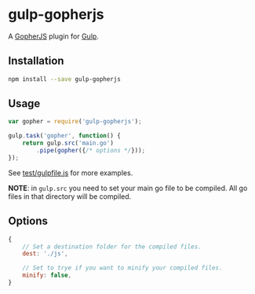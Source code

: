 # gulp-gopherjs

A [GopherJS](http://www.gopherjs.org/) plugin for [Gulp](http://gulpjs.com/).

## Installation

```bash
npm install --save gulp-gopherjs
```

## Usage

```javascript
var gopher = require('gulp-gopherjs');

gulp.task('gopher', function() {
	return gulp.src('main.go')
		.pipe(gopher({/* options */}));
});
```

See [test/gulpfile.js](test/gulpfile.js) for more examples.

**NOTE**: in `gulp.src` you need to set your main go file to be compiled. All go files in that directory will be compiled.

## Options

```javascript
{
	// Set a destination folder for the compiled files.
	dest: './js',

	// Set to trye if you want to minify your compiled files.
	minify: false,
}
```
